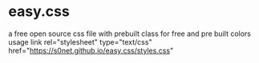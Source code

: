 # easy.css

a free open source css file with prebuilt class for free and pre built colors  
usage link rel="stylesheet" type="text/css" href="https://s0net.github.io/easy.css/styles.css" 